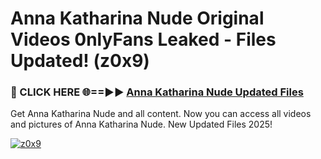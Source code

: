 # Anna Katharina Nude Original Videos 0nlyFans Leaked - Files Updated! (z0x9)

<h3>🔴 CLICK HERE 🌐==►► <a href="https://tinyurl.com/52m3yx9h" rel="nofollow">Anna Katharina Nude Updated Files</a></h3>

Get Anna Katharina Nude and all content. Now you can access all videos and pictures of Anna Katharina Nude. New Updated Files 2025!

[![z0x9](https://i.imgur.com/TnHtlc8.gif)](https://tinyurl.com/52m3yx9h)
